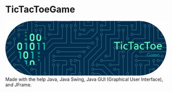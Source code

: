 # TicTacToeGame
![Header](./TicTacToeGame.png)
Made with the help Java, Java Swing, Java GUI (Graphical User Interface), and JFrame.
